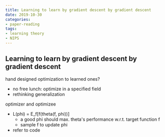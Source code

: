 ```yaml
---
title: Learning to learn by gradient descent by gradient descent
date: 2019-10-30
categories:
- paper-reading
tags:
- learning theory
- NIPS
---
```


## Learning to learn by gradient descent by gradient descent

hand designed optimization to learned ones?
- no free lunch: optimize in a specified field
- rethinking generalization

optimizer and optimizee
- L(phi) = E_f[f(theta(f, phi))]
    - a good phi should max. theta's performance w.r.t. target function f
    - sample f to update phi
- refer to code
